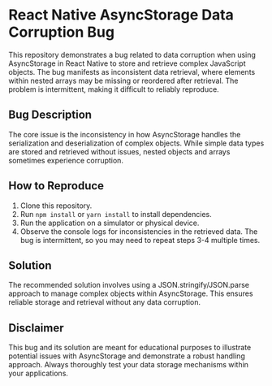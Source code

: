 # React Native AsyncStorage Data Corruption Bug

This repository demonstrates a bug related to data corruption when using AsyncStorage in React Native to store and retrieve complex JavaScript objects. The bug manifests as inconsistent data retrieval, where elements within nested arrays may be missing or reordered after retrieval.  The problem is intermittent, making it difficult to reliably reproduce.

## Bug Description

The core issue is the inconsistency in how AsyncStorage handles the serialization and deserialization of complex objects. While simple data types are stored and retrieved without issues, nested objects and arrays sometimes experience corruption.

## How to Reproduce

1. Clone this repository.
2. Run `npm install` or `yarn install` to install dependencies.
3. Run the application on a simulator or physical device.
4. Observe the console logs for inconsistencies in the retrieved data.  The bug is intermittent, so you may need to repeat steps 3-4 multiple times.

## Solution

The recommended solution involves using a JSON.stringify/JSON.parse approach to manage complex objects within AsyncStorage. This ensures reliable storage and retrieval without any data corruption.

## Disclaimer

This bug and its solution are meant for educational purposes to illustrate potential issues with AsyncStorage and demonstrate a robust handling approach.  Always thoroughly test your data storage mechanisms within your applications.
